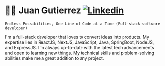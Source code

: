<!--
**jgutierrezo/jgutierrezo** is a ✨ _special_ ✨ repository because its `README.md` (this file) appears on your GitHub profile.

Here are some ideas to get you started:

- 🔭 I’m currently working on ...
- 🌱 I’m currently learning ...
- 👯 I’m looking to collaborate on ...
- 🤔 I’m looking for help with ...
- 💬 Ask me about ...
- 📫 How to reach me: ...
- 😄 Pronouns: ...
- ⚡ Fun fact: ...
-->

# 🧗🏻 Juan Gutierrez [<img src="https://i.stack.imgur.com/gVE0j.png" alt="Linkedin">](https://www.linkedin.com/in/-juan-gutierrez/)

`Endless Possibilities, One Line of Code at a Time (Full-stack software developer)`

I'm a full-stack developer that loves to convert ideas into products. My expertise lies in ReactJS, NextJS, JavaScript, Java, SpringBoot, NodeJS, and ExpressJS. I'm always up-to-date with the latest tech advancements and open to learning new things. My technical skills and problem-solving abilities make me a great addition to any project.
